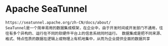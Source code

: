 


# Apache SeaTunnel
    https://seatunnel.apache.org/zh-CN/docs/about/
    SeaTunnel是一个简单易用的数据集成框架，在企业中，由于开发时间或开发部门不通用，往往有多个异构的、运行在不同的软硬件平台上的信息系统同时运行。 数据集成是把不同来源、格式、特点性质的数据在逻辑上或物理上有机地集中，从而为企业提供全面的数据共享
